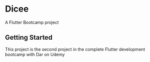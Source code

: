 # Dicee

A Flutter Bootcamp project

## Getting Started

This project is the second project in the complete Flutter development bootcamp with Dar on Udemy


